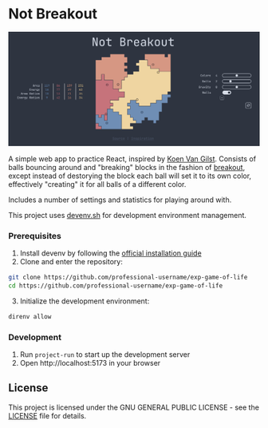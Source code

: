 # Not Breakout

![Preview Screenshot](images/preview_screenshot.png)

A simple web app to practice React, inspired by [Koen Van Gilst](https://pong-wars.vercel.app/). Consists of balls bouncing around and "breaking" blocks in the fashion of [breakout](https://en.wikipedia.org/wiki/Breakout_(video_game)), except instead of destorying the block each ball will set it to its own color, effectively "creating" it for all balls of a different color.

Includes a number of settings and statistics for playing around with.

This project uses [devenv.sh](https://devenv.sh) for development environment management.

### Prerequisites

1. Install devenv by following the [official installation guide](https://devenv.sh/getting-started/)
2. Clone and enter the repository:
```bash
git clone https://github.com/professional-username/exp-game-of-life
cd https://github.com/professional-username/exp-game-of-life
```
3. Initialize the development environment:
```bash
direnv allow
```

### Development
1. Run `project-run` to start up the development server
2. Open http://localhost:5173 in your browser

## License
This project is licensed under the GNU GENERAL PUBLIC LICENSE - see the [LICENSE](LICENSE) file for details.
